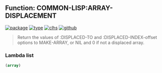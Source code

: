 ## Function: COMMON-LISP:ARRAY-DISPLACEMENT
[![package](https://img.shields.io/badge/Package-COMMON--LISP-5f9ea0.svg?style=social&colorA=999999)](../) [![type](https://img.shields.io/badge/Type-Function-5f9ea0.svg?style=social&colorA=999999)](../#function) [![clhs](https://img.shields.io/badge/CLHS-ARRAY--DISPLACEMENT-5f9ea0.svg?style=social&colorA=999999)](http://www.lispworks.com/documentation/HyperSpec/Body/f_ar_dis.htm) [![github](https://img.shields.io/badge/GitHub-View_the_source-5f9ea0.svg?style=social&colorA=999999&logo=github)](https://github.com/sbcl/sbcl/blob/master/src/code/array.lisp/) 

> Return the values of :DISPLACED-TO and :DISPLACED-INDEX-offset
> options to MAKE-ARRAY, or NIL and 0 if not a displaced array.

### Lambda list
```cl
(array)
```
